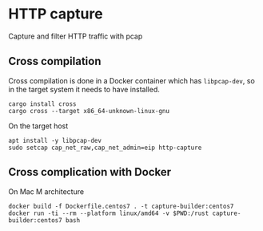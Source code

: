 # HTTP capture

Capture and filter HTTP traffic with pcap

## Cross compilation

Cross compilation is done in a Docker container which has `libpcap-dev`, so in the
target system it needs to have installed.

```
cargo install cross
cargo cross --target x86_64-unknown-linux-gnu
```

On the target host

```
apt install -y libpcap-dev
sudo setcap cap_net_raw,cap_net_admin=eip http-capture
```

## Cross complication with Docker

On Mac M architecture

```
docker build -f Dockerfile.centos7 . -t capture-builder:centos7
docker run -ti --rm --platform linux/amd64 -v $PWD:/rust capture-builder:centos7 bash
```
